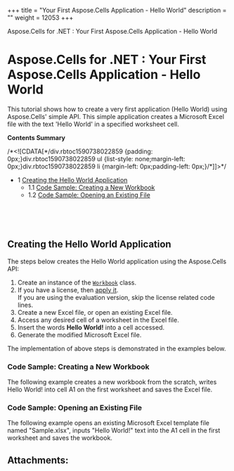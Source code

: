 +++
title = "Your First Aspose.Cells Application - Hello World" 
description = "" 
weight = 12053 
+++

Aspose.Cells for .NET : Your First Aspose.Cells Application - Hello World  

# Aspose.Cells for .NET : Your First Aspose.Cells Application - Hello World


This tutorial shows how to create a very first application (Hello World) using Aspose.Cells' simple API. This simple application creates a Microsoft Excel file with the text 'Hello World' in a specified worksheet cell.

**Contents Summary**

/\*<!\[CDATA\[\*/div.rbtoc1590738022859 {padding: 0px;}div.rbtoc1590738022859 ul {list-style: none;margin-left: 0px;}div.rbtoc1590738022859 li {margin-left: 0px;padding-left: 0px;}/\*\]\]>\*/

*   1 [Creating the Hello World Application](#YourFirstAspose.CellsApplication-HelloWorld-CreatingtheHelloWorldApplication)
    *   1.1 [Code Sample: Creating a New Workbook](#YourFirstAspose.CellsApplication-HelloWorld-CodeSample:CreatingaNewWorkbook)
    *   1.2 [Code Sample: Opening an Existing File](#YourFirstAspose.CellsApplication-HelloWorld-CodeSample:OpeninganExistingFile)

 

 

## Creating the Hello World Application

The steps below creates the Hello World application using the Aspose.Cells API:

1.  Create an instance of the [`Workbook`](/pages/createpage.action?spaceKey=cellsnet&title=Aspose.Cells.Workbook+Class&linkCreation=true&fromPageId=5018387) class.
2.  If you have a license, then [apply it](http://localhost:1313/cellsnet/gettingstarted/licensing).  
    If you are using the evaluation version, skip the license related code lines.
3.  Create a new Excel file, or open an existing Excel file.
4.  Access any desired cell of a worksheet in the Excel file.
5.  Insert the words **Hello World!** into a cell accessed.
6.  Generate the modified Microsoft Excel file.

The implementation of above steps is demonstrated in the examples below.

### Code Sample: Creating a New Workbook

The following example creates a new workbook from the scratch, writes Hello World! into cell A1 on the first worksheet and saves the Excel file.

### Code Sample: Opening an Existing File

The following example opens an existing Microsoft Excel template file named "Sample.xlsx", inputs "Hello World!" text into the A1 cell in the first worksheet and saves the workbook.

## Attachments:


